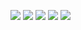 ![](http://github-profile-summary-cards.vercel.app/api/cards/profile-details?username=surchandram&theme=transparent)
![](http://github-profile-summary-cards.vercel.app/api/cards/repos-per-language?username=vn7n24fzkq&theme=transparent)
![](http://github-profile-summary-cards.vercel.app/api/cards/most-commit-language?username=vn7n24fzkq&theme=transparent)
![](http://github-profile-summary-cards.vercel.app/api/cards/stats?username=vn7n24fzkq&theme=transparent)
![](http://github-profile-summary-cards.vercel.app/api/cards/productive-time?username=surchandram&theme=default&utcOffset=8)


